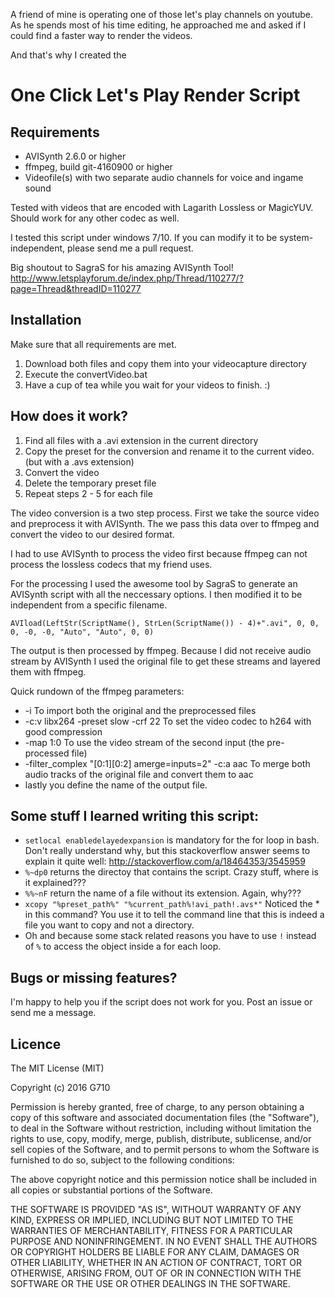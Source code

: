A friend of mine is operating one of those let's play channels on youtube. As he spends most of his time editing, he approached me and asked if I could find a faster way to render the videos.

And that's why I created the 
# One Click Let's Play Render Script

## Requirements

- AVISynth 2.6.0 or higher
- ffmpeg, build git-4160900 or higher
- Videofile(s) with two separate audio channels for voice and ingame sound

Tested with videos that are encoded with Lagarith Lossless or MagicYUV. Should work for any other codec as well.

I tested this script under windows 7/10. If you can modify it to be system-independent, please send me a pull request.

Big shoutout to SagraS for his amazing AVISynth Tool! http://www.letsplayforum.de/index.php/Thread/110277/?page=Thread&threadID=110277


## Installation

Make sure that all requirements are met. 

1. Download both files and copy them into your videocapture directory
2. Execute the convertVideo.bat
3. Have a cup of tea while you wait for your videos to finish. :)

## How does it work?

1. Find all files with a .avi extension in the current directory
2. Copy the preset for the conversion and rename it to the current video. (but with a .avs extension)
3. Convert the video
4. Delete the temporary preset file 
5. Repeat steps 2 - 5 for each file

The video conversion is a two step process. First we take the source video and preprocess it with AVISynth. The we pass this data over to ffmpeg and convert the video to our desired format.

I had to use AVISynth to process the video first because ffmpeg can not process the lossless codecs that my friend uses.

For the processing I used the awesome tool by SagraS to generate an AVISynth script with all the neccessary options. I then modified it to be independent from a specific filename.
```
AVIload(LeftStr(ScriptName(), StrLen(ScriptName()) - 4)+".avi", 0, 0, 0, -0, -0, "Auto", "Auto", 0, 0)
```

The output is then processed by ffmpeg. Because I did not receive audio stream by AVISynth I used the original file to get these streams and layered them with ffmpeg.


Quick rundown of the ffmpeg parameters:
- -i To import both the original and the preprocessed files
- -c:v libx264 -preset slow -crf 22	To set the video codec to h264 with good compression
- -map 1:0 To use the video stream of the second input (the pre-processed file)
- -filter_complex "[0:1][0:2] amerge=inputs=2" -c:a aac To merge both audio tracks of the original file and convert them to aac
- lastly you define the name of the output file.

## Some stuff I learned writing this script:

- ```setlocal enabledelayedexpansion``` is mandatory for the for loop in bash. Don't really understand why, but this stackoverflow answer seems to explain it quite well: http://stackoverflow.com/a/18464353/3545959
- ```%~dp0``` returns the directoy that contains the script. Crazy stuff, where is it explained???
- ```%%~nF``` return the name of a file without its extension. Again, why???
- ```xcopy "%preset_path%" "%current_path%!avi_path!.avs*"``` Noticed the * in this command? You use it to tell the command line that this is indeed a file you want to copy and not a directory.
- Oh and because some stack related reasons you have to use ```!``` instead of ```%``` to access the object inside a for each loop.

## Bugs or missing features?

I'm happy to help you if the script does not work for you. Post an issue or send me a message.

## Licence
The MIT License (MIT)

Copyright (c) 2016 G710

Permission is hereby granted, free of charge, to any person obtaining a copy
of this software and associated documentation files (the "Software"), to deal
in the Software without restriction, including without limitation the rights
to use, copy, modify, merge, publish, distribute, sublicense, and/or sell
copies of the Software, and to permit persons to whom the Software is
furnished to do so, subject to the following conditions:

The above copyright notice and this permission notice shall be included in all
copies or substantial portions of the Software.

THE SOFTWARE IS PROVIDED "AS IS", WITHOUT WARRANTY OF ANY KIND, EXPRESS OR
IMPLIED, INCLUDING BUT NOT LIMITED TO THE WARRANTIES OF MERCHANTABILITY,
FITNESS FOR A PARTICULAR PURPOSE AND NONINFRINGEMENT. IN NO EVENT SHALL THE
AUTHORS OR COPYRIGHT HOLDERS BE LIABLE FOR ANY CLAIM, DAMAGES OR OTHER
LIABILITY, WHETHER IN AN ACTION OF CONTRACT, TORT OR OTHERWISE, ARISING FROM,
OUT OF OR IN CONNECTION WITH THE SOFTWARE OR THE USE OR OTHER DEALINGS IN THE
SOFTWARE.